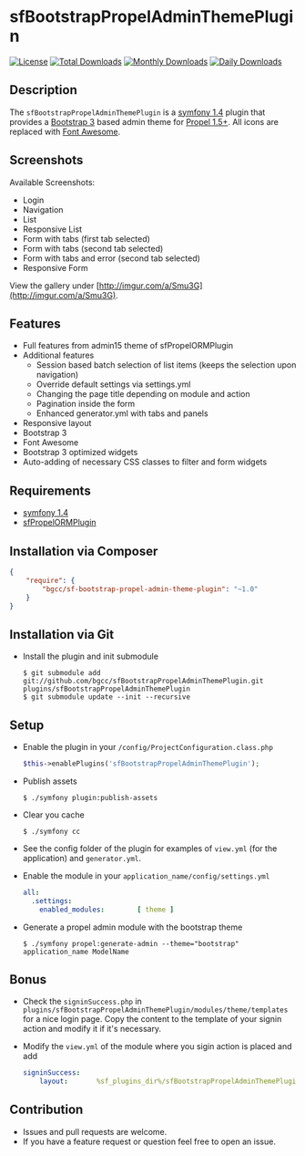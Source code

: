 sfBootstrapPropelAdminThemePlugin
======================

[![License](https://poser.pugx.org/bgcc/sf-bootstrap-propel-admin-theme-plugin/license.png)](https://packagist.org/packages/bgcc/sf-bootstrap-propel-admin-theme-plugin)
[![Total Downloads](https://poser.pugx.org/bgcc/sf-bootstrap-propel-admin-theme-plugin/downloads.png)](https://packagist.org/packages/bgcc/sf-bootstrap-propel-admin-theme-plugin)
[![Monthly Downloads](https://poser.pugx.org/bgcc/sf-bootstrap-propel-admin-theme-plugin/d/monthly.png)](https://packagist.org/packages/bgcc/sf-bootstrap-propel-admin-theme-plugin)
[![Daily Downloads](https://poser.pugx.org/bgcc/sf-bootstrap-propel-admin-theme-plugin/d/daily.png)](https://packagist.org/packages/bgcc/sf-bootstrap-propel-admin-theme-plugin)

Description
-----------
The `sfBootstrapPropelAdminThemePlugin` is a [symfony 1.4](https://github.com/bgcc/symfony1) plugin that provides a [Bootstrap 3](https://github.com/twbs/bootstrap) based admin theme for [Propel 1.5+](https://github.com/propelorm/sfPropelORMPlugin).
All icons are replaced with [Font Awesome](https://github.com/FortAwesome/Font-Awesome).

Screenshots
-----------
Available Screenshots:
  * Login
  * Navigation
  * List
  * Responsive List
  * Form with tabs (first tab selected)
  * Form with tabs (second tab selected)
  * Form with tabs and error (second tab selected)
  * Responsive Form

View the gallery under [http://imgur.com/a/Smu3G](http://imgur.com/a/Smu3G).

Features
------------
  * Full features from admin15 theme of sfPropelORMPlugin
  * Additional features
    * Session based batch selection of list items (keeps the selection upon navigation)
    * Override default settings via settings.yml
    * Changing the page title depending on module and action
    * Pagination inside the form
    * Enhanced generator.yml with tabs and panels
  * Responsive layout
  * Bootstrap 3
  * Font Awesome
  * Bootstrap 3 optimized widgets
  * Auto-adding of necessary CSS classes to filter and form widgets

Requirements
------------
  * [symfony 1.4](https://github.com/bgcc/symfony1)
  * [sfPropelORMPlugin](https://github.com/propelorm/sfPropelORMPlugin)

Installation via Composer
-------------------------
```json
{
    "require": {
        "bgcc/sf-bootstrap-propel-admin-theme-plugin": "~1.0"
    }
}
```

Installation via Git
--------------------
  * Install the plugin and init submodule

        $ git submodule add git://github.com/bgcc/sfBootstrapPropelAdminThemePlugin.git plugins/sfBootstrapPropelAdminThemePlugin
        $ git submodule update --init --recursive

Setup
-----
  * Enable the plugin in your `/config/ProjectConfiguration.class.php`
    ``` php
    $this->enablePlugins('sfBootstrapPropelAdminThemePlugin');
    ```

  * Publish assets

        $ ./symfony plugin:publish-assets

  * Clear you cache

        $ ./symfony cc

  * See the config folder of the plugin for examples of `view.yml` (for the application) and `generator.yml`.

  * Enable the module in your `application_name/config/settings.yml`
    ``` yaml
    all:
      .settings:
        enabled_modules:        [ theme ]
    ```

  * Generate a propel admin module with the bootstrap theme

        $ ./symfony propel:generate-admin --theme="bootstrap" application_name ModelName

Bonus
-----
  * Check the `signinSuccess.php` in `plugins/sfBootstrapPropelAdminThemePlugin/modules/theme/templates` for a nice login page. Copy the content to the template of your signin action and modify it if it's necessary.

  * Modify the `view.yml` of the module where you sigin action is placed and add
    ``` yaml
    signinSuccess:
        layout:       %sf_plugins_dir%/sfBootstrapPropelAdminThemePlugin/templates/login
    ```

Contribution
-----
  * Issues and pull requests are welcome.
  * If you have a feature request or question feel free to open an issue.
